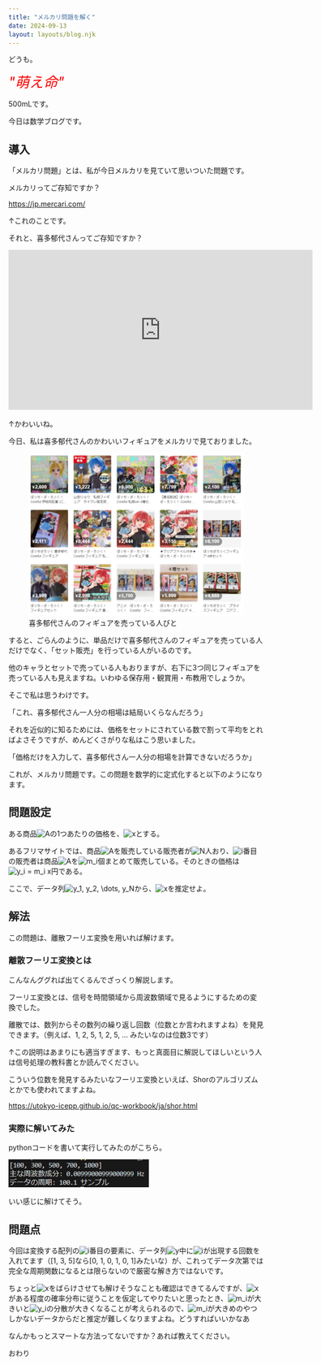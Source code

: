 ```yaml
---
title: "メルカリ問題を解く"
date: 2024-09-13
layout: layouts/blog.njk
---
```

<p>どうも。</p>

<p><em><span style="color: #ff0000"><span style="font-size: 200%">"萌え命"</span></span></em></p>

<p>500mLです。</p>

<p>今日は数学ブログです。</p>

<h2>導入</h2>

<p>「メルカリ問題」とは、私が今日メルカリを見ていて思いついた問題です。</p>

<p>メルカリってご存知ですか？</p>

<p><a href="https://jp.mercari.com/" target="_blank" rel="noopener noreferrer">https://jp.mercari.com/</a></p>

<p>↑これのことです。</p>

<p>それと、喜多郁代さんってご存知ですか？</p>

<p><iframe width="600" height="315" src="https://embed.pixiv.net/oembed_iframe.php?type=illust&amp;id=106171361" frameborder="0"></iframe></p>

<p>↑かわいいね。</p>

<p>今日、私は喜多郁代さんのかわいいフィギュアをメルカリで見ておりました。</p>

<p><figure title="喜多郁代さんのフィギュアを売っている人びと"><img src="/img/blog/20240802200545.png"><figcaption>喜多郁代さんのフィギュアを売っている人びと</figcaption></figure></p>

<p>すると、ごらんのように、単品だけで喜多郁代さんのフィギュアを売っている人だけでなく、「セット販売」を行っている人がいるのです。</p>

<p>他のキャラとセットで売っている人もおりますが、右下に3つ同じフィギュアを売っている人も見えますね。いわゆる保存用・観賞用・布教用でしょうか。</p>

<p>そこで私は思うわけです。</p>

<p>「これ、喜多郁代さん一人分の相場は結局いくらなんだろう」</p>

<p>それを近似的に知るためには、価格をセットにされている数で割って平均をとればよさそうですが、めんどくさがりな私はこう思いました。</p>

<p>「価格だけを入力して、喜多郁代さん一人分の相場を計算できないだろうか」</p>

<p>これが、メルカリ問題です。この問題を数学的に定式化すると以下のようになります。</p>

<h2>問題設定</h2>

<p>ある商品<img src="https://chart.apis.google.com/chart?cht=tx&chl=%20A" alt=" A"/>の1つあたりの価格を、<img src="https://chart.apis.google.com/chart?cht=tx&chl=%20x" alt=" x"/>とする。</p>

<p>あるフリマサイトでは、商品<img src="https://chart.apis.google.com/chart?cht=tx&chl=%20A" alt=" A"/>を販売している販売者が<img src="https://chart.apis.google.com/chart?cht=tx&chl=%20N" alt=" N"/>人おり、<img src="https://chart.apis.google.com/chart?cht=tx&chl=%20i" alt=" i"/>番目の販売者は商品<img src="https://chart.apis.google.com/chart?cht=tx&chl=%20A" alt=" A"/>を<img src="https://chart.apis.google.com/chart?cht=tx&chl=%20m_i" alt=" m_i"/>個まとめて販売している。そのときの価格は<img src="https://chart.apis.google.com/chart?cht=tx&chl=%20y_i%20%3D%20m_i%20x%20" alt=" y_i = m_i x "/>円である。</p>

<p>ここで、データ列<img src="https://chart.apis.google.com/chart?cht=tx&chl=%20y_1%2C%20y_2%2C%20%5Cdots%2C%20y_N" alt=" y_1, y_2, \dots, y_N"/>から、<img src="https://chart.apis.google.com/chart?cht=tx&chl=%20x" alt=" x"/>を推定せよ。</p>

<h2>解法</h2>

<p>この問題は、離散フーリエ変換を用いれば解けます。</p>

<h3>離散フーリエ変換とは</h3>

<p>こんなんググれば出てくるんでざっくり解説します。</p>

<p>フーリエ変換とは、信号を時間領域から周波数領域で見るようにするための変換でした。</p>

<p>離散では、数列からその数列の繰り返し回数（位数とか言われますよね）を発見できます。（例えば、1, 2, 5, 1, 2, 5, ... みたいなのは位数3です）</p>

<p>↑この説明はあまりにも適当すぎます、もっと真面目に解説してほしいという人は信号処理の教科書とか読んでください。</p>

<p>こういう位数を発見するみたいなフーリエ変換といえば、Shorのアルゴリズムとかでも使われてますよね。</p>

<p><a href="https://utokyo-icepp.github.io/qc-workbook/ja/shor.html" target="_blank" rel="noopener noreferrer">https://utokyo-icepp.github.io/qc-workbook/ja/shor.html</a></p>

<h3>実際に解いてみた</h3>

<p>pythonコードを書いて実行してみたのがこちら。</p>

<p><img src="/img/blog/20240913144855.png"></p>

<p>いい感じに解けてそう。</p>

<h2>問題点</h2>

<p>今回は変換する配列の<img src="https://chart.apis.google.com/chart?cht=tx&chl=%20i" alt=" i"/>番目の要素に、データ列<img src="https://chart.apis.google.com/chart?cht=tx&chl=%20y" alt=" y"/>中に<img src="https://chart.apis.google.com/chart?cht=tx&chl=%20i" alt=" i"/>が出現する回数を入れてます（[1, 3, 5]なら[0, 1, 0, 1, 0, 1]みたいな）が、これってデータ次第では完全な周期関数になるとは限らないので厳密な解き方ではないです。</p>

<p>ちょっと<img src="https://chart.apis.google.com/chart?cht=tx&chl=%20x" alt=" x"/>をばらけさせても解けそうなことも確認はできてるんですが、<img src="https://chart.apis.google.com/chart?cht=tx&chl=%20x" alt=" x"/>がある程度の確率分布に従うことを仮定してやりたいと思ったとき、<img src="https://chart.apis.google.com/chart?cht=tx&chl=%20m_i" alt=" m_i"/>が大きいと<img src="https://chart.apis.google.com/chart?cht=tx&chl=%20y_i" alt=" y_i"/>の分散が大きくなることが考えられるので、<img src="https://chart.apis.google.com/chart?cht=tx&chl=%20m_i" alt=" m_i"/>が大きめのやつしかないデータからだと推定が難しくなりますよね。どうすればいいかなあ</p>

<p>なんかもっとスマートな方法ってないですか？あれば教えてください。</p>

<p>おわり</p>